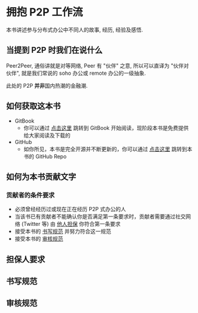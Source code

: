 # 拥抱 P2P 工作流

本书讲述参与分布式办公中不同人的故事, 经历, 经验及感悟.

## 当提到 P2P 时我们在说什么

Peer2Peer, 通俗讲就是对等网络, Peer 有 "伙伴" 之意, 所以可以直译为 "伙伴对伙伴", 就是我们常说的 soho 办公或 remote 办公的一级抽象.

此处的 P2P **并非**国内热潮的金融潮.

## 如何获取这本书

- GitBook
    - 你可以通过 [点击这里](https://www.gitbook.com/book/p2p-pub/embrace-p2p-workflow/details) 跳转到 GitBook 开始阅读，现阶段本书是免费提供给大家阅读及下载的
- GitHub
    - 如你所见，本书是完全开源并不断更新的，你可以通过 [点击这里](https://github.com/p2p-pub/embrace-p2p-workflow) 跳转到本书的 GitHub Repo

## 如何为本书贡献文字

### 贡献者的条件要求

- 必须曾经经历过或现在正在经历 P2P 式办公的人
- 当该书已有贡献者不能确认你是否满足第一条要求时，贡献者需要通过社交网络 (Twitter 等) 由 [他人担保](#担保人要求) 你符合第一条要求
- 接受本书的 [书写规范](#书写规范) 并努力符合这一规范
- 接受本书的 [审核规范](#审核规范)

## 担保人要求
## 书写规范
## 审核规范
